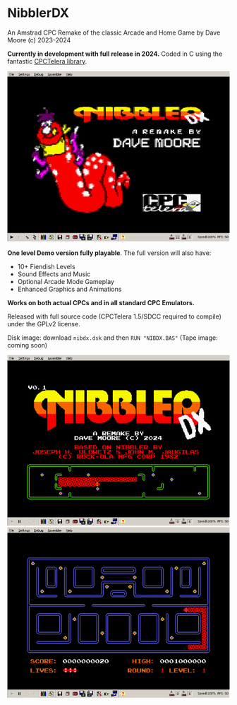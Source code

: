 # NibblerDX

An Amstrad CPC Remake of the classic Arcade and Home Game
by Dave Moore (c) 2023-2024

**Currently in development with full release in 2024.**
Coded in C using the fantastic [CPCTelera library](https://lronaldo.github.io/cpctelera/).

![](/promo/loading.png)

**One level Demo version fully playable**. The full version will also have:

* 10+ Fiendish Levels
* Sound Effects and Music
* Optional Arcade Mode Gameplay
* Enhanced Graphics and Animations

**Works on both actual CPCs and in all standard CPC Emulators.**

Released with full source code (CPCTelera 1.5/SDCC required to compile) under the GPLv2 license.

Disk image: download `nibdx.dsk` and then `RUN "NIBDX.BAS"`
(Tape image: coming soon)

![](/promo/demo.png)
![](/promo/game.png)
